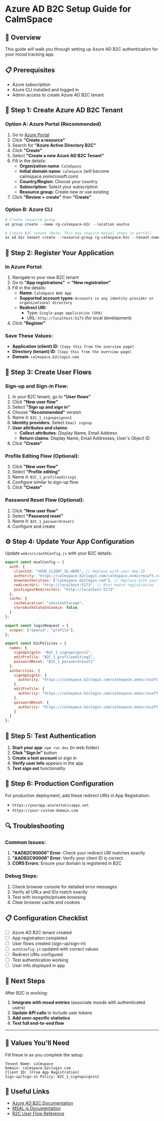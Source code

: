 # Azure AD B2C Setup Guide for CalmSpace

## 🎯 Overview
This guide will walk you through setting up Azure AD B2C authentication for your mood tracking app.

## 📋 Prerequisites
- Azure subscription
- Azure CLI installed and logged in
- Admin access to create Azure AD B2C tenant

## 🚀 Step 1: Create Azure AD B2C Tenant

### Option A: Azure Portal (Recommended)
1. Go to [Azure Portal](https://portal.azure.com)
2. Click **"Create a resource"**
3. Search for **"Azure Active Directory B2C"**
4. Click **"Create"**
5. Select **"Create a new Azure AD B2C Tenant"**
6. Fill in the details:
   - **Organization name**: `CalmSpace`
   - **Initial domain name**: `calmspace` (will become calmspace.onmicrosoft.com)
   - **Country/Region**: Choose your country
   - **Subscription**: Select your subscription
   - **Resource group**: Create new or use existing
7. Click **"Review + create"** then **"Create"**

### Option B: Azure CLI
```powershell
# Create resource group
az group create --name rg-calmspace-b2c --location eastus

# Create B2C tenant (Note: This may require manual steps in portal)
az ad b2c tenant create --resource-group rg-calmspace-b2c --tenant-name calmspace
```

## 🔑 Step 2: Register Your Application

### In Azure Portal:
1. Navigate to your new B2C tenant
2. Go to **"App registrations"** → **"New registration"**
3. Fill in the details:
   - **Name**: `CalmSpace Web App`
   - **Supported account types**: `Accounts in any identity provider or organizational directory`
   - **Redirect URI**: 
     - Type: `Single-page application (SPA)`
     - URL: `http://localhost:5173` (for local development)
4. Click **"Register"**

### Save These Values:
- **Application (client) ID**: `[Copy this from the overview page]`
- **Directory (tenant) ID**: `[Copy this from the overview page]`
- **Domain**: `calmspace.b2clogin.com`

## 🌊 Step 3: Create User Flows

### Sign-up and Sign-in Flow:
1. In your B2C tenant, go to **"User flows"**
2. Click **"New user flow"**
3. Select **"Sign up and sign in"**
4. Choose **"Recommended"** version
5. Name it: `B2C_1_signupsignin1`
6. **Identity providers**: Select `Email signup`
7. **User attributes and claims**:
   - **Collect attributes**: Display Name, Email Address
   - **Return claims**: Display Name, Email Addresses, User's Object ID
8. Click **"Create"**

### Profile Editing Flow (Optional):
1. Click **"New user flow"**
2. Select **"Profile editing"**
3. Name it: `B2C_1_profileediting1`
4. Configure similar to sign-up flow
5. Click **"Create"**

### Password Reset Flow (Optional):
1. Click **"New user flow"**
2. Select **"Password reset"**
3. Name it: `B2C_1_passwordreset1`
4. Configure and create

## ⚙️ Step 4: Update Your App Configuration

Update `web/src/authConfig.js` with your B2C details:

```javascript
export const msalConfig = {
  auth: {
    clientId: "YOUR_CLIENT_ID_HERE", // Replace with your App ID
    authority: "https://calmspace.b2clogin.com/calmspace.onmicrosoft.com/B2C_1_signupsignin1", // Replace with your domain
    knownAuthorities: ["calmspace.b2clogin.com"], // Replace with your domain
    redirectUri: "http://localhost:5173", // Must match registration
    postLogoutRedirectUri: "http://localhost:5173"
  },
  cache: {
    cacheLocation: "sessionStorage",
    storeAuthStateInCookie: false,
  }
};

export const loginRequest = {
  scopes: ["openid", "profile"],
};

export const b2cPolicies = {
  names: {
    signUpSignIn: "B2C_1_signupsignin1",
    editProfile: "B2C_1_profileediting1",
    passwordReset: "B2C_1_passwordreset1"
  },
  authorities: {
    signUpSignIn: {
      authority: "https://calmspace.b2clogin.com/calmspace.onmicrosoft.com/B2C_1_signupsignin1",
    },
    editProfile: {
      authority: "https://calmspace.b2clogin.com/calmspace.onmicrosoft.com/B2C_1_profileediting1",
    },
    passwordReset: {
      authority: "https://calmspace.b2clogin.com/calmspace.onmicrosoft.com/B2C_1_passwordreset1",
    }
  }
};
```

## 🧪 Step 5: Test Authentication

1. **Start your app**: `npm run dev` (in web folder)
2. **Click "Sign In"** button
3. **Create a test account** or sign in
4. **Verify user info** appears in the app
5. **Test sign out** functionality

## 🚀 Step 6: Production Configuration

For production deployment, add these redirect URIs in App Registration:
- `https://yourapp.azurestaticapps.net`
- `https://your-custom-domain.com`

## 🔍 Troubleshooting

### Common Issues:
1. **"AADB2C90006" Error**: Check your redirect URI matches exactly
2. **"AADB2C90008" Error**: Verify your client ID is correct
3. **CORS Errors**: Ensure your domain is registered in B2C

### Debug Steps:
1. Check browser console for detailed error messages
2. Verify all URLs and IDs match exactly
3. Test with incognito/private browsing
4. Clear browser cache and cookies

## 📋 Configuration Checklist

- [ ] Azure AD B2C tenant created
- [ ] App registration completed
- [ ] User flows created (sign-up/sign-in)
- [ ] `authConfig.js` updated with correct values
- [ ] Redirect URIs configured
- [ ] Test authentication working
- [ ] User info displayed in app

## 🎯 Next Steps

After B2C is working:
1. **Integrate with mood entries** (associate moods with authenticated users)
2. **Update API calls** to include user tokens
3. **Add user-specific statistics**
4. **Test full end-to-end flow**

---

## 📝 Values You'll Need

Fill these in as you complete the setup:

```
Tenant Name: calmspace
Domain: calmspace.b2clogin.com
Client ID: [From App Registration]
Sign-up/Sign-in Policy: B2C_1_signupsignin1
```

## 🔗 Useful Links

- [Azure AD B2C Documentation](https://docs.microsoft.com/en-us/azure/active-directory-b2c/)
- [MSAL.js Documentation](https://docs.microsoft.com/en-us/azure/active-directory/develop/msal-js-initializing-client-applications)
- [B2C User Flow Reference](https://docs.microsoft.com/en-us/azure/active-directory-b2c/user-flow-overview)
